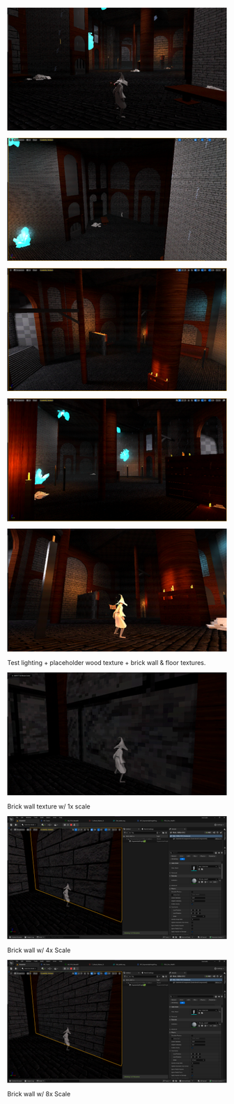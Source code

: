 ![](<../../../../_Meta/Attachments/Pasted image 20250608221736.png>)

![](<../../../../_Meta/Attachments/Pasted image 20250608222631.png>)

![](<../../../../_Meta/Attachments/Pasted image 20250608222649.png>)

![](<../../../../_Meta/Attachments/Pasted image 20250608222725.png>)

![](<../../../../_Meta/Attachments/Pasted image 20250608222749.png>)

Test lighting + placeholder wood texture + brick wall & floor textures.

![](<../../../../_Meta/Attachments/Pasted image 20250608222017.png>)

Brick wall texture w/ 1x scale

![](<../../../../_Meta/Attachments/Pasted image 20250608222051.png>)

Brick wall w/ 4x Scale

![](<../../../../_Meta/Attachments/Pasted image 20250608222108.png>)

Brick wall w/ 8x Scale
